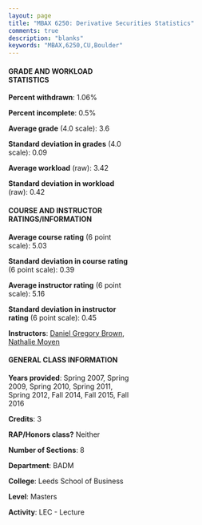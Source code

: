 ```yaml
---
layout: page
title: "MBAX 6250: Derivative Securities Statistics"
comments: true
description: "blanks"
keywords: "MBAX,6250,CU,Boulder"
---
```

<head>
<script src="https://ajax.googleapis.com/ajax/libs/jquery/2.1.3/jquery.min.js"></script>
<script src="https://dl.dropboxusercontent.com/s/pc42nxpaw1ea4o9/highcharts.js?dl=0"></script>
<!-- <script src="../assets/js/highcharts.js"></script> -->
<style type="text/css">@font-face {
	font-family: "Bebas Neue";
	src: url(https://www.filehosting.org/file/details/544349/BebasNeue Regular.otf) format("opentype");
	}
	h1.Bebas { 
		font-family: "Bebas Neue", Verdana, Tahoma;
	}
</style>
</head>
<body>
	<div id="container" style="float: right; width: 45%; height: 88%; margin-left: 2.5%; margin-right: 2.5%;"></div>
	<script language="JavaScript">
		$(document).ready(function() {
		var chart = {type: 'column'};
		var title = {text: 'Grade Distribution'};
		var xAxis = {categories: ['A','B','C','D','F'],crosshair: true};
		var yAxis = {min: 0,title: {text: 'Percentage'}};
		var tooltip = {headerFormat: '<center><b><span style="font-size:20px">{point.key}</span></b></center>',
		               pointFormat: '<td style="padding:0"><b>{point.y:.1f}%</b></td>',
		               footerFormat: '</table>',shared: true,useHTML: true};
		var plotOptions = {column: {pointPadding: 0.0,borderWidth: 0}};  
		var credits = {enabled: false};var series= [{name: 'Percent',data: [64.2,35.8,0.0,0.0,0.0,]}];
		var json = {};
		json.chart = chart;
		json.title = title;
		json.tooltip = tooltip;
		json.xAxis = xAxis;
		json.yAxis = yAxis;  
		json.series = series;
		json.plotOptions = plotOptions;  
		json.credits = credits;
		$('#container').highcharts(json);
	});
	</script>
</body>
			   
#### GRADE AND WORKLOAD STATISTICS

**Percent withdrawn**: 1.06%

**Percent incomplete**: 0.5%

**Average grade** (4.0 scale): 3.6

**Standard deviation in grades** (4.0 scale): 0.09

**Average workload** (raw): 3.42

**Standard deviation in workload** (raw): 0.42

#### COURSE AND INSTRUCTOR RATINGS/INFORMATION

**Average course rating** (6 point scale): 5.03

**Standard deviation in course rating** (6 point scale): 0.39

**Average instructor rating** (6 point scale): 5.16

**Standard deviation in instructor rating** (6 point scale): 0.45

**Instructors**: <a href='../../instructors/Daniel_Gregory_Brown'>Daniel Gregory Brown</a>, <a href='../../instructors/Nathalie_Moyen'>Nathalie Moyen</a>

#### GENERAL CLASS INFORMATION

**Years provided**: Spring 2007, Spring 2009, Spring 2010, Spring 2011, Spring 2012, Fall 2014, Fall 2015, Fall 2016

**Credits**: 3

**RAP/Honors class?** Neither

**Number of Sections**: 8

**Department**: BADM

**College**: Leeds School of Business

**Level**: Masters

**Activity**: LEC - Lecture
